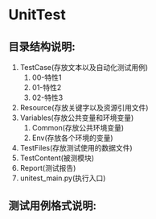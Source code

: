 # UnitTest

## 目录结构说明:

1. TestCase(存放文本以及自动化测试用例) 
    1. 00-特性1
    2. 01-特性2
    3. 02-特性3
2. Resource(存放关键字以及资源引用文件)
3. Variables(存放公共变量和环境变量)
    1. Common(存放公共环境变量)
    2. Env(存放各个环境的变量)
4. TestFiles(存放测试使用的数据文件)
5. TestContent(被测模块)
6. Report(测试报告)
7. unitest_main.py(执行入口)


## 测试用例格式说明: